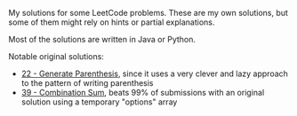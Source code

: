 My solutions for some LeetCode problems. These are my own solutions, but some of them might rely on hints or partial explanations.

Most of the solutions are written in Java or Python.

Notable original solutions:

- [22 - Generate Parenthesis](https://github.com/andre-koga/leetcode-solutions/blob/main/solutions/22-generate-parenthesis.py), since it uses a very clever and lazy approach to the pattern of writing parenthesis
- [39 - Combination Sum](https://github.com/andre-koga/leetcode-solutions/blob/main/solutions/39-combination-sum.py), beats 99% of submissions with an original solution using a temporary "options" array
